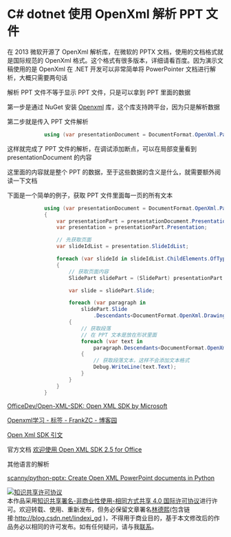 
# C# dotnet 使用 OpenXml 解析 PPT 文件

在 2013 微软开源了 OpenXml 解析库，在微软的 PPTX 文档，使用的文档格式就是国际规范的 OpenXml 格式。这个格式有很多版本，详细请看百度。因为演示文稿使用的是 OpenXml 在 .NET 开发可以非常简单将 PowerPointer 文档进行解析，大概只需要两句话

<!--more-->


<!-- csdn -->

解析 PPT 文件不等于显示 PPT 文件，只是可以拿到 PPT 里面的数据

第一步是通过 NuGet 安装 [Openxml](https://www.nuget.org/packages/DocumentFormat.OpenXml) 库，这个库支持跨平台，因为只是解析数据

第二步就是传入 PPT 文件解析

```csharp
            using (var presentationDocument = DocumentFormat.OpenXml.Packaging.PresentationDocument.Open("测试.pptx", false))
```

这样就完成了 PPT 文件的解析，在调试添加断点，可以在局部变量看到 presentationDocument 的内容

这里面的内容就是整个 PPT 的数据，至于这些数据的含义是什么，就需要额外阅读一下文档

下面是一个简单的例子，获取 PPT 文件里面每一页的所有文本

```csharp
            using (var presentationDocument = DocumentFormat.OpenXml.Packaging.PresentationDocument.Open("测试.pptx", false))
            {
                var presentationPart = presentationDocument.PresentationPart;
                var presentation = presentationPart.Presentation;

                // 先获取页面
                var slideIdList = presentation.SlideIdList;

                foreach (var slideId in slideIdList.ChildElements.OfType<SlideId>())
                {
                    // 获取页面内容
                    SlidePart slidePart = (SlidePart) presentationPart.GetPartById(slideId.RelationshipId);

                    var slide = slidePart.Slide;

                    foreach (var paragraph in
                        slidePart.Slide
                            .Descendants<DocumentFormat.OpenXml.Drawing.Paragraph>())
                    {
                        // 获取段落
                        // 在 PPT 文本是放在形状里面
                        foreach (var text in
                            paragraph.Descendants<DocumentFormat.OpenXml.Drawing.Text>())
                        {
                            // 获取段落文本，这样不会添加文本格式
                            Debug.WriteLine(text.Text);
                        }
                    }
                }
            }
```


[OfficeDev/Open-XML-SDK: Open XML SDK by Microsoft](https://github.com/OfficeDev/Open-XML-SDK )

[Openxml学习 - 标签 - FrankZC - 博客园](https://www.cnblogs.com/FourLeafCloverZc/tag/Openxml%E5%AD%A6%E4%B9%A0/ )

[Open Xml SDK 引文](https://www.cnblogs.com/pengzhen/p/3811834.html )

官方文档 [欢迎使用 Open XML SDK 2.5 for Office](https://docs.microsoft.com/zh-cn/office/open-xml/open-xml-sdk )

其他语言的解析

[scanny/python-pptx: Create Open XML PowerPoint documents in Python](https://github.com/scanny/python-pptx )





<a rel="license" href="http://creativecommons.org/licenses/by-nc-sa/4.0/"><img alt="知识共享许可协议" style="border-width:0" src="https://licensebuttons.net/l/by-nc-sa/4.0/88x31.png" /></a><br />本作品采用<a rel="license" href="http://creativecommons.org/licenses/by-nc-sa/4.0/">知识共享署名-非商业性使用-相同方式共享 4.0 国际许可协议</a>进行许可。欢迎转载、使用、重新发布，但务必保留文章署名[林德熙](http://blog.csdn.net/lindexi_gd)(包含链接:http://blog.csdn.net/lindexi_gd )，不得用于商业目的，基于本文修改后的作品务必以相同的许可发布。如有任何疑问，请与我[联系](mailto:lindexi_gd@163.com)。